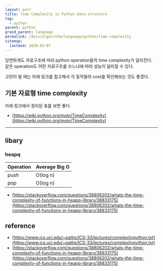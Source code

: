 ```yaml
---
layout: post
title: Time Complexity in Python data-structure
tag:
  - python
parent: python
grand_parent: language
permalink: /docs/algorithm/language/python/time-complexity
sitemap:
  lastmod: 2020-03-07
---
```


당연하게도 자료구조에 따라 python operation들의 time complexity가 달라진다.  
같은 operation도 어떤 자료구조를 쓰느냐에 따라 성능이 달라질 수 있다.

고민이 될 때는 아래 링크를 참고해서 각 동작들의 cost를 확인해보는 것도 좋겠다.

## 기본 자료형 time complexity

아래 링크에서 정리된 표를 보면 좋다.

- [https://wiki.python.org/moin/TimeComplexity](https://wiki.python.org/moin/TimeComplexity)

---

## libary

### heapq

| Operation | Average Big O |
|-----------|---------------|
| push      | O(log n)      |
| pop       | O(log n)      |

- [https://stackoverflow.com/questions/38806202/whats-the-time-complexity-of-functions-in-heapq-library/38833175](https://stackoverflow.com/questions/38806202/whats-the-time-complexity-of-functions-in-heapq-library/38833175)

## reference

- [https://www.ics.uci.edu/~pattis/ICS-33/lectures/complexitypython.txt](https://www.ics.uci.edu/~pattis/ICS-33/lectures/complexitypython.txt)
- [https://stackoverflow.com/questions/38806202/whats-the-time-complexity-of-functions-in-heapq-library/38833175](https://stackoverflow.com/questions/38806202/whats-the-time-complexity-of-functions-in-heapq-library/38833175)